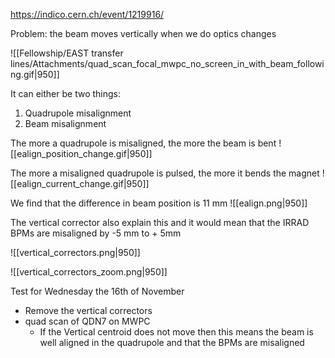 https://indico.cern.ch/event/1219916/

Problem: the beam moves vertically when we do optics changes

![[Fellowship/EAST transfer lines/Attachments/quad_scan_focal_mwpc_no_screen_in_with_beam_following.gif|950]]

It can either be two things:
1) Quadrupole misalignment
2) Beam misalignment

The more a quadrupole is misaligned, the more the beam is bent
![[ealign_position_change.gif|950]]

The more a misaligned quadrupole is pulsed, the more it bends the magnet
![[ealign_current_change.gif|950]]


We find that the difference in beam position is 11 mm
![[ealign.png|950]]

The vertical corrector also explain this and it would mean that the IRRAD BPMs are misaligned by -5 mm to + 5mm

![[vertical_correctors.png|950]]

![[vertical_correctors_zoom.png|950]]

Test for Wednesday the 16th of November
* Remove the vertical correctors
* quad scan of QDN7 on MWPC
	* If the Vertical centroid does not move then this means the beam is well aligned in the quadrupole and that the BPMs are misaligned